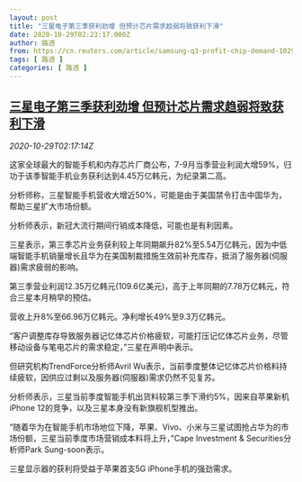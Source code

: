 ```yaml
---
layout: post
title: "三星电子第三季获利劲增 但预计芯片需求趋弱将致获利下滑"
date: 2020-10-29T02:23:17.000Z
author: 路透
from: https://cn.reuters.com/article/samsung-q3-profit-chip-demand-1029-idCNKBS27E097
tags: [ 路透 ]
categories: [ 路透 ]
---
```

<!--1603938197000-->
[三星电子第三季获利劲增 但预计芯片需求趋弱将致获利下滑](https://cn.reuters.com/article/samsung-q3-profit-chip-demand-1029-idCNKBS27E097)
------

<div>
<div><i>2020-10-29T02:17:14Z</i></div><p>这家全球最大的智能手机和内存芯片厂商公布，7-9月当季营业利润大增59%，归功于该季智能手机业务获利达到4.45万亿韩元，为纪录第二高。</p><p>分析师称，三星智能手机营收大增近50%，可能是由于美国禁令打击中国华为，帮助三星扩大市场份额。</p><p>分析师表示，新冠大流行期间行销成本降低，可能也是有利因素。</p><p>三星表示，第三季芯片业务获利较上年同期飙升82%至5.54万亿韩元，因为中低端智能手机销量增长且华为在美国制裁措施生效前补充库存，抵消了服务器(伺服器)需求疲弱的影响。</p><p>第三季营业利润12.35万亿韩元(109.6亿美元)，高于上年同期的7.78万亿韩元，符合三星本月稍早的预估。</p><p>营收上升8%至66.96万亿韩元。净利增长49%至9.3万亿韩元。</p><p>“客户调整库存导致服务器记忆体芯片价格疲软，可能打压记忆体芯片业务，尽管移动设备与笔电芯片的需求稳定，”三星在声明中表示。</p><p>但研究机构TrendForce分析师Avril Wu表示，当前季度整体记忆体芯片价格料持续疲软，因供应过剩以及服务器(伺服器)需求仍然不见复苏。</p><p>分析师表示，三星当前季度智能手机出货料较第三季下滑约5%，因来自苹果新机iPhone 12的竞争，以及三星本身没有新旗舰机型推出。</p><p>“随着华为在智能手机市场地位下降，苹果、Vivo、小米与三星试图抢占华为的市场份额，三星当前季度市场营销成本料将上升，”Cape Investment &amp; Securities分析师Park Sung-soon表示。</p><p>三星显示器的获利将受益于苹果首支5G iPhone手机的强劲需求。</p>
</div>
